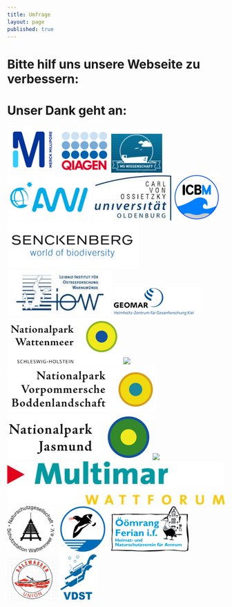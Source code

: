 ```yaml
---
title: Umfrage
layout: page
published: true
---
```



# Bitte hilf uns unsere Webseite zu verbessern:

<script>(function(e,t,n,o){var s,c,r;e.SMCX=e.SMCX||[],t.getElementById(o)||(s=t.getElementsByTagName(n),c=s[s.length-1],r=t.createElement(n),r.type="text/javascript",r.async=!0,r.id=o,r.src=["https:"===location.protocol?"https://":"http://","widget.surveymonkey.com/collect/website/js/DNiWvrS5w5_2B7LV8fJmx8BYnzpwWGrUpQMUE4QPSVGyeXNS9MZUY1d5Gez5RQFMXA.js"].join(""),c.parentNode.insertBefore(r,c))})(window,document,"script","smcx-sdk");</script>

# Unser Dank geht an:
<div class="block">
<img src="/assets/images/millipore.png"/>
<img src="/assets/images/qiagen.png"/>
<img src="/assets/images/ms_wissenschaft.jpg"/>
<img src="/assets/images/awi_logo.png"/>
<img src="/assets/images/oldenburg.jpg"/>
<img src="/assets/images/Logo_ICBM.png"/>
<img src="/assets/images/senckenberg.png"/>
<img src="/assets/images/iow.jpg"/>
<img src="/assets/images/geomar.png"/>
<img src="/assets/images/Logo_Nationalpark_Schleswig-Holsteinisches_Wattenmeer.svg.png"/>
<img src="/assets/images/Logo_Nationalpark_Niedersächsisches_Wattenmeer.svg.png"/>
<img src="/assets/images/Logo_Nationalpark_Vorpommersche_Boddenlandschaft.svg.png"/>
<img src="/assets/images/Logo_Nationalpark_Jasmund.svg.png"/>
<img src="/assets/images/Logo_Biosphärenreservat_Mittelelbe.svg.png"/>
<img src="/assets/images/Logo_Multimar.jpg"/>
<img src="/assets/images/LOGO-SWSchutzstationen_180.png"/>
<img src="/assets/images/Logo_Verein-Jordsand-Logo-2014.png"/>
<img src="/assets/images/Logo_oeoemrang.png"/>
<img src="/assets/images/sau-logo.png"/>
<img src="/assets/images/vdst.png"/>
</div>
